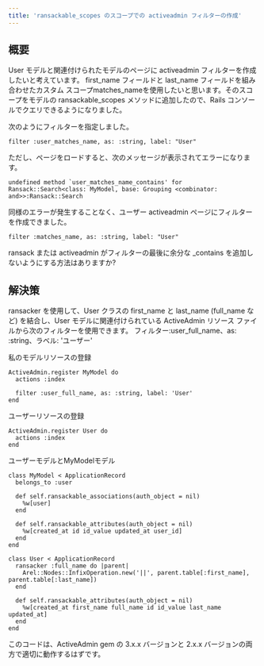 ```yaml
---
title: 'ransackable_scopes のスコープでの activeadmin フィルターの作成'
---
```


## 概要
User モデルと関連付けられたモデルのページに activeadmin フィルターを作成したいと考えています。 first_name フィールドと last_name フィールドを組み合わせたカスタム スコープmatches_nameを使用したいと思います。そのスコープをモデルの ransackable_scopes メソッドに追加したので、Rails コンソールでクエリできるようになりました。

次のようにフィルターを指定しました。

```
filter :user_matches_name, as: :string, label: "User"

```
ただし、ページをロードすると、次のメッセージが表示されてエラーになります。

```
undefined method `user_matches_name_contains' for Ransack::Search<class: MyModel, base: Grouping <combinator: and>>:Ransack::Search

```
同様のエラーが発生することなく、ユーザー activeadmin ページにフィルターを作成できました。

```
filter :matches_name, as: :string, label: "User"

```
ransack または activeadmin がフィルターの最後に余分な _contains を追加しないようにする方法はありますか?

## 解決策
ransacker を使用して、User クラスの first_name と last_name (full_name など) を結合し、User モデルに関連付けられている ActiveAdmin リソース ファイルから次のフィルターを使用できます。
フィルター:user_full_name、as: :string、ラベル: 'ユーザー'

私のモデルリソースの登録

```
ActiveAdmin.register MyModel do
  actions :index

  filter :user_full_name, as: :string, label: 'User'
end

```
ユーザーリソースの登録

```
ActiveAdmin.register User do
  actions :index
end

```
ユーザーモデルとMyModelモデル

```
class MyModel < ApplicationRecord
  belongs_to :user

  def self.ransackable_associations(auth_object = nil)
    %w[user]
  end

  def self.ransackable_attributes(auth_object = nil)
    %w[created_at id id_value updated_at user_id]
  end
end

class User < ApplicationRecord
  ransacker :full_name do |parent|
    Arel::Nodes::InfixOperation.new('||', parent.table[:first_name], parent.table[:last_name])
  end

  def self.ransackable_attributes(auth_object = nil)
    %w[created_at first_name full_name id id_value last_name updated_at]
  end
end

```
このコードは、ActiveAdmin gem の 3.x.x バージョンと 2.x.x バージョンの両方で適切に動作するはずです。

